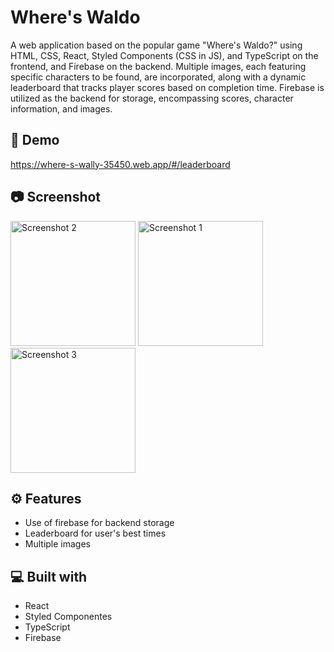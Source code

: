 # Where's Waldo

A web application based on the popular game "Where's Waldo?" using HTML, CSS, React, Styled Components (CSS in JS), and TypeScript on the frontend, and Firebase on the backend. Multiple images, each featuring specific characters to be found, are incorporated, along with a dynamic leaderboard that tracks player scores based on completion time. Firebase is utilized as the backend for storage, encompassing scores, character information, and images.

## 🚀 Demo
https://where-s-wally-35450.web.app/#/leaderboard

## 📷 Screenshot

<p>
  <img src="https://github.com/aalbino221/wheres-waldo/assets/93986213/b937f5d7-65bb-4324-95ba-b3c2a4a6af87" alt="Screenshot 2" width="200">
  <img src="https://github.com/aalbino221/wheres-waldo/assets/93986213/2d3d3d95-2274-4a69-87d2-364bf51ac303" alt="Screenshot 1" width="200">
  <img src="https://github.com/aalbino221/wheres-waldo/assets/93986213/c929d159-082d-4b8c-9c09-f5c3004103f6" alt="Screenshot 3" width="200">
</p>

## ⚙️ Features

- Use of firebase for backend storage
- Leaderboard for user's best times
- Multiple images
  
## 💻 Built with

- React
- Styled Componentes
- TypeScript
- Firebase


